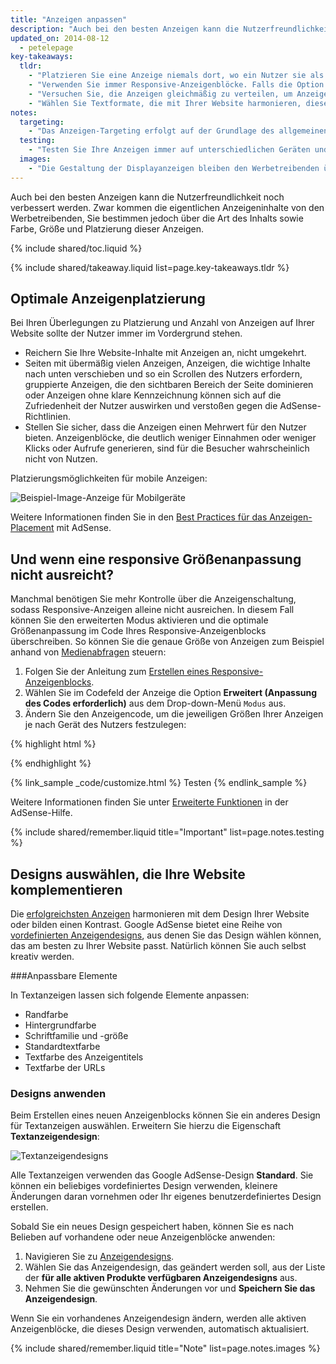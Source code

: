 ```yaml
---
title: "Anzeigen anpassen"
description: "Auch bei den besten Anzeigen kann die Nutzerfreundlichkeit noch verbessert werden. Zwar kommen die eigentlichen Anzeigeninhalte von den Werbetreibenden, Sie bestimmen jedoch über die Art des Inhalts sowie Farbe, Größe und Platzierung dieser Anzeigen."
updated_on: 2014-08-12
  - petelepage
key-takeaways:
  tldr: 
    - "Platzieren Sie eine Anzeige niemals dort, wo ein Nutzer sie als störend empfinden könnte. Achten Sie darauf, dass bei 'Above the Fold'-Anzeigen keine wichtigen Inhalte nach unten verschoben werden."
    - "Verwenden Sie immer Responsive-Anzeigenblöcke. Falls die Option 'Optimale Größenanpassung' nicht ausreicht, aktivieren Sie den erweiterten Modus."
    - "Versuchen Sie, die Anzeigen gleichmäßig zu verteilen, um Anzeigenblindheit zu vermeiden."
    - "Wählen Sie Textformate, die mit Ihrer Website harmonieren, diese komplementieren oder einen Kontrast bilden."
notes:
  targeting:
    - "Das Anzeigen-Targeting erfolgt auf der Grundlage des allgemeinen Inhalts der Website, nicht anhand von Keywords oder Kategorien. Wenn Sie Anzeigen zu bestimmten Themen schalten möchten, fügen Sie vollständige Sätze und Abschnitte zu diesen Themen hinzu."
  testing:
    - "Testen Sie Ihre Anzeigen immer auf unterschiedlichen Geräten und Bildschirmen, um sicherzustellen, dass sie auch entsprechend angepasst werden."
  images:
    - "Die Gestaltung der Displayanzeigen bleiben den Werbetreibenden überlassen. Sie können zwar durch Anzeigenplatzierung und -größe beeinflussen, welche Arten von Displayanzeigen auf Ihrer Website geschaltet werden, auf die Bildinhalte selbst haben Sie jedoch keinen Einfluss."
---
```


<p class="intro">
  Auch bei den besten Anzeigen kann die Nutzerfreundlichkeit noch verbessert werden. Zwar kommen die eigentlichen Anzeigeninhalte von den Werbetreibenden, Sie bestimmen jedoch über die Art des Inhalts sowie Farbe, Größe und Platzierung dieser Anzeigen.
</p>


{% include shared/toc.liquid %}

{% include shared/takeaway.liquid list=page.key-takeaways.tldr %}

## Optimale Anzeigenplatzierung

Bei Ihren Überlegungen zu Platzierung und Anzahl von Anzeigen auf Ihrer Website
sollte der Nutzer immer im Vordergrund stehen.

* Reichern Sie Ihre Website-Inhalte mit Anzeigen an, nicht umgekehrt.
* Seiten mit übermäßig vielen Anzeigen, Anzeigen, die wichtige Inhalte nach unten verschieben und so ein Scrollen des Nutzers erfordern, gruppierte Anzeigen, die den sichtbaren Bereich der Seite dominieren oder Anzeigen ohne klare Kennzeichnung können sich auf die Zufriedenheit der Nutzer auswirken und verstoßen gegen die AdSense-Richtlinien.
* Stellen Sie sicher, dass die Anzeigen einen Mehrwert für den Nutzer bieten. Anzeigenblöcke, die deutlich weniger Einnahmen oder weniger Klicks oder Aufrufe generieren, sind für die Besucher wahrscheinlich nicht von Nutzen.

Platzierungsmöglichkeiten für mobile Anzeigen:

<img src="images/mobile_ads_placement.png" class="center" alt="Beispiel-Image-Anzeige für Mobilgeräte">

Weitere Informationen finden Sie in den 
[Best Practices für das Anzeigen-Placement](https://support.google.com/adsense/answer/1282097) mit AdSense.


## Und wenn eine responsive Größenanpassung nicht ausreicht?
Manchmal benötigen Sie mehr Kontrolle über die Anzeigenschaltung, sodass Responsive-Anzeigen alleine nicht ausreichen. In diesem Fall können Sie den erweiterten Modus aktivieren und die optimale Größenanpassung im Code Ihres Responsive-Anzeigenblocks überschreiben. 
So können Sie die genaue Größe von Anzeigen zum Beispiel anhand von [Medienabfragen]({{site.fundamentals}}/layouts/rwd-fundamentals/use-media-queries.html) steuern:

1. Folgen Sie der Anleitung zum [Erstellen eines Responsive-Anzeigenblocks]({{site.fundamentals}}/monetization/ads/include-ads.html#create-ad-units).
2. Wählen Sie im Codefeld der Anzeige die Option <strong>Erweitert (Anpassung des Codes erforderlich)</strong> aus dem Drop-down-Menü `Modus` aus.
3. Ändern Sie den Anzeigencode, um die jeweiligen Größen Ihrer Anzeigen je nach Gerät des Nutzers festzulegen:

{% highlight html %}
<ins class="adsbygoogle adslot_1"
    style="display:block;"
    data-ad-client="ca-pub-1234"
    data-ad-slot="5678"></ins>
<script async src="//pagead2.googlesyndication.com/pagead/js/adsbygoogle.js"></script>
<script>(adsbygoogle = window.adsbygoogle || []).push({});</script>
{% endhighlight %}

{% link_sample _code/customize.html %}
  Testen
{% endlink_sample %}

Weitere Informationen finden Sie unter [Erweiterte Funktionen](https://support.google.com/adsense/answer/3543893) in der AdSense-Hilfe.

{% include shared/remember.liquid title="Important" list=page.notes.testing %}

## Designs auswählen, die Ihre Website komplementieren

Die [erfolgreichsten Anzeigen](https://support.google.com/adsense/answer/17957) harmonieren mit dem Design Ihrer Website oder bilden einen Kontrast. Google AdSense bietet eine Reihe von [vordefinierten Anzeigendesigns](https://support.google.com/adsense/answer/6002585), aus denen Sie das Design wählen können, das am besten zu Ihrer Website passt. Natürlich können Sie auch selbst kreativ werden.

###Anpassbare Elemente

In Textanzeigen lassen sich folgende Elemente anpassen:

* Randfarbe
* Hintergrundfarbe
* Schriftfamilie und -größe
* Standardtextfarbe
* Textfarbe des Anzeigentitels
* Textfarbe der URLs

### Designs anwenden

Beim Erstellen eines neuen Anzeigenblocks können Sie ein anderes Design für Textanzeigen auswählen. Erweitern Sie hierzu die Eigenschaft <strong>Textanzeigendesign</strong>:

<img src="images/customize.png" class="center" alt="Textanzeigendesigns">

Alle Textanzeigen verwenden das Google AdSense-Design <strong>Standard</strong>.  Sie können ein beliebiges vordefiniertes Design verwenden, kleinere Änderungen daran vornehmen oder Ihr eigenes benutzerdefiniertes Design erstellen.

Sobald Sie ein neues Design gespeichert haben, können Sie es nach Belieben auf vorhandene oder 
neue Anzeigenblöcke anwenden:

1. Navigieren Sie zu [Anzeigendesigns](https://www.google.com/adsense/app#myads-springboard/view=AD_STYLES).
2. Wählen Sie das Anzeigendesign, das geändert werden soll, aus der Liste der <strong>für alle aktiven Produkte verfügbaren Anzeigendesigns</strong> aus.
3. Nehmen Sie die gewünschten Änderungen vor und <strong>Speichern Sie das Anzeigendesign</strong>.

Wenn Sie ein vorhandenes Anzeigendesign ändern, werden alle aktiven Anzeigenblöcke, die dieses Design verwenden, automatisch aktualisiert.

{% include shared/remember.liquid title="Note" list=page.notes.images %}


